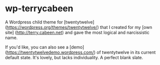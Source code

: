 # wp-terrycabeen
A Wordpress child theme for [twentytwelve] (https://wordpress.org/themes/twentytwelve/) that I created for my [own site] (http://terry.cabeen.net) and gave the most logical and narcissistic name.

If you'd like, you can also see a [demo] (https://twentytwelvedemo.wordpress.com/) of twentytwelve in its current default state. It's lovely, but lacks individuality. A perfect blank slate.
